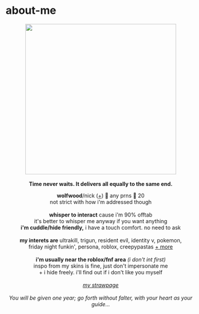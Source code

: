 # about-me
<p align="center">
  <img src="https://64.media.tumblr.com/8e27e9e84d4bb429dc8c2f94b9e61f6c/3da7098bb1faad77-1c/s540x810/afa2a64857795a2869dc8fa377be500f0c2a0238.gifv" width="400px">
  <br><br><b>Time never waits. It delivers all equally to the same end.</b>
  </p>
<p align="center">
  <b>wolfwood</b>/nick (<a href="https://en.pronouns.page/@vashwood-">+</a>) 🌙 any prns 🌙 20
  <br>not strict with how i'm addressed though
  <br><br>
<b>whisper to interact</b> cause i'm 90% offtab
<br>it's better to whisper me anyway if you want anything
<br><b>i'm cuddle/hide friendly,</b> i have a touch comfort. no need to ask
<br><br>
<b>my interets are</b>
ultrakill, trigun, resident evil, identity v, pokemon,
<br>friday night funkin', persona, roblox, creepypastas <a href="https://rentry.co/memriesofyou">+ more</a>
<br><br><b>i'm usually near the roblox/fnf area</b> <i>(i don't int first)</i>
  <br> inspo from my skins is fine, just don't impersonate me
<br>+ i hide freely. i'll find out if i don't like you myself
<br><br><i><a href="https://mindflayer.straw.page">my strawpage</a></i>
<br>
<br><i>You will be given one year; go forth without falter, with your heart as your guide...</i>
</p>
